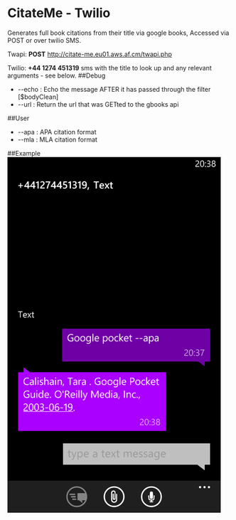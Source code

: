 CitateMe - Twilio
=========

Generates full book citations from their title via google books,
Accessed via POST or over twilio SMS.

Twapi: __POST__ http://citate-me.eu01.aws.af.cm/twapi.php

Twilio: __+44 1274 451319__ sms with the title to look up and any relevant arguments - see below.
##Debug
- --echo : Echo the message AFTER it has passed through the filter [$bodyClean]
- --url : Return the url that was GETted to the gbooks api

##User
- --apa : APA citation format
- --mla : MLA citation format

##Example
![Screenshot](/meta/WPScreenshot.png)